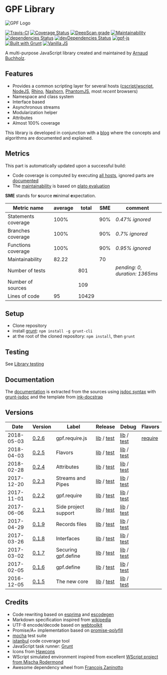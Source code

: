 # GPF Library

![GPF Logo](http://arnaudbuchholz.github.io/gpf/gpf_320x200.svg)

[![Travis-CI](https://travis-ci.org/ArnaudBuchholz/gpf-js.svg?branch=master)](https://travis-ci.org/ArnaudBuchholz/gpf-js#)
[![Coverage Status](https://coveralls.io/repos/github/ArnaudBuchholz/gpf-js/badge.svg?branch=master)](https://coveralls.io/github/ArnaudBuchholz/gpf-js?branch=master)
[![DeepScan grade](https://deepscan.io/api/projects/1923/branches/8681/badge/grade.svg)](https://deepscan.io/dashboard#view=project&pid=1923&bid=8681)
[![Maintainability](https://api.codeclimate.com/v1/badges/06d49b2308264f3c5495/maintainability)](https://codeclimate.com/github/ArnaudBuchholz/gpf-js/maintainability)
[![dependencies Status](https://david-dm.org/ArnaudBuchholz/gpf-js/status.svg)](https://david-dm.org/ArnaudBuchholz/gpf-js)
[![devDependencies Status](https://david-dm.org/ArnaudBuchholz/gpf-js/dev-status.svg)](https://david-dm.org/ArnaudBuchholz/gpf-js?type=dev)
[![gpf-js](http://img.shields.io/npm/dm/gpf-js.svg)](https://www.npmjs.org/package/gpf-js)
[![Built with Grunt](https://cdn.gruntjs.com/builtwith.png)](http://gruntjs.com/)
[![Vanilla JS](http://vanilla-js.com/assets/button.png)](http://vanilla-js.com)

A multi-purpose JavaScript library created and maintained by
[Arnaud Buchholz](http://gpf-js.blogspot.com/).

## Features

* Provides a common scripting layer for several hosts
([cscript/wscript](http://technet.microsoft.com/en-us/library/bb490887.aspx),
[NodeJS](http://nodejs.org/),
[Rhino](https://developer.mozilla.org/en-US/docs/Mozilla/Projects/Rhino),
[Nashorn](https://en.wikipedia.org/wiki/Nashorn_%28JavaScript_engine%29),
[PhantomJS](http://phantomjs.org/), most *recent* browsers)
* Namespace and class system
* Interface based
* Asynchronous streams
* Modularization helper
* Attributes
* Almost 100% coverage

This library is developed in conjunction with a [blog](http://gpf-js.blogspot.com/) where the concepts and algorithms are documented and explained.

## Metrics

This part is automatically updated upon a successful build:
* Code coverage is computed by executing [all hosts](https://arnaudbuchholz.github.io/gpf/doc/tutorial-LOADING.html),
ignored parts are [documented](https://arnaudbuchholz.github.io/gpf/doc/tutorial-COVERAGE.html)
* The [maintainability](https://arnaudbuchholz.github.io/gpf/plato/index.html) is based on
[plato evaluation](http://blogs.msdn.com/b/codeanalysis/archive/2007/11/20/maintainability-index-range-and-meaning.aspx)

**SME** stands for **s**ource **m**inimal **e**xpectation.

Metric name | average | total | SME | comment
------ | ----- | ----- | ----- | -----
Statements coverage|100%||90%|*0.47% ignored*
Branches coverage|100%||90%|*0.7% ignored*
Functions coverage|100%||90%|*0.95% ignored*
Maintainability|82.22||70|
Number of tests||801||*pending: 0, duration: 1365ms*
Number of sources||109||
Lines of code|95|10429||

## Setup

* Clone repository
* install [grunt](https://gruntjs.com/getting-started): `npm install -g grunt-cli`
* at the root of the cloned repository: `npm install`, then `grunt`

## Testing

See [Library testing](https://github.com/ArnaudBuchholz/gpf-js/blob/master/doc/tutorials/TESTME.md)

## Documentation

The [documentation](https://arnaudbuchholz.github.io/gpf/doc/index.html) is extracted from the sources using
[jsdoc syntax](http://usejsdoc.org/) with [grunt-jsdoc](https://github.com/krampstudio/grunt-jsdoc)
and the template from [ink-docstrap](https://www.npmjs.com/package/ink-docstrap)

## Versions

Date | Version | Label | Release | Debug | Flavors
------ | ------ | ----- | ----- | ----- | -----
2018-05-03 | [0.2.6](https://github.com/ArnaudBuchholz/gpf-js/tree/v0.2.6) | gpf.require.js | [lib](https://arnaudbuchholz.github.io/gpf/0.2.6/gpf.js) / [test](https://arnaudbuchholz.github.io/gpf/test.html?release=0.2.6) | [lib](https://arnaudbuchholz.github.io/gpf/0.2.6/gpf-debug.js) / [test](https://arnaudbuchholz.github.io/gpf/test.html?debug=0.2.6) | [require](https://arnaudbuchholz.github.io/gpf/0.2.6/gpf-require.js)
2018-04-03 | [0.2.5](https://github.com/ArnaudBuchholz/gpf-js/tree/v0.2.5) | Flavors | [lib](https://arnaudbuchholz.github.io/gpf/0.2.5/gpf.js) / [test](https://arnaudbuchholz.github.io/gpf/test.html?release=0.2.5) | [lib](https://arnaudbuchholz.github.io/gpf/0.2.5/gpf-debug.js) / [test](https://arnaudbuchholz.github.io/gpf/test.html?debug=0.2.5) |
2018-02-28 | [0.2.4](https://github.com/ArnaudBuchholz/gpf-js/tree/v0.2.4) | Attributes | [lib](https://arnaudbuchholz.github.io/gpf/0.2.4/gpf.js) / [test](https://arnaudbuchholz.github.io/gpf/test.html?release=0.2.4) | [lib](https://arnaudbuchholz.github.io/gpf/0.2.4/gpf-debug.js) / [test](https://arnaudbuchholz.github.io/gpf/test.html?debug=0.2.4) |
2017-12-20 | [0.2.3](https://github.com/ArnaudBuchholz/gpf-js/tree/v0.2.3) | Streams and Pipes | [lib](https://arnaudbuchholz.github.io/gpf/0.2.3/gpf.js) / [test](https://arnaudbuchholz.github.io/gpf/test.html?release=0.2.3) | [lib](https://arnaudbuchholz.github.io/gpf/0.2.3/gpf-debug.js) / [test](https://arnaudbuchholz.github.io/gpf/test.html?debug=0.2.3) |
2017-11-01 | [0.2.2](https://github.com/ArnaudBuchholz/gpf-js/tree/v0.2.2) | gpf.require | [lib](https://arnaudbuchholz.github.io/gpf/0.2.2/gpf.js) / [test](https://arnaudbuchholz.github.io/gpf/test.html?release=0.2.2) | [lib](https://arnaudbuchholz.github.io/gpf/0.2.2/gpf-debug.js) / [test](https://arnaudbuchholz.github.io/gpf/test.html?debug=0.2.2) |
2017-06-06 | [0.2.1](https://github.com/ArnaudBuchholz/gpf-js/tree/v0.2.1) | Side project support | [lib](https://arnaudbuchholz.github.io/gpf/0.2.1/gpf.js) / [test](https://arnaudbuchholz.github.io/gpf/test.html?release=0.2.1) | [lib](https://arnaudbuchholz.github.io/gpf/0.2.1/gpf-debug.js) / [test](https://arnaudbuchholz.github.io/gpf/test.html?debug=0.2.1) |
2017-04-29 | [0.1.9](https://github.com/ArnaudBuchholz/gpf-js/tree/v0.1.9) | Records files | [lib](https://arnaudbuchholz.github.io/gpf/0.1.9/gpf.js) / [test](https://arnaudbuchholz.github.io/gpf/test.html?release=0.1.9) | [lib](https://arnaudbuchholz.github.io/gpf/0.1.9/gpf-debug.js) / [test](https://arnaudbuchholz.github.io/gpf/test.html?debug=0.1.9) |
2017-03-26 | [0.1.8](https://github.com/ArnaudBuchholz/gpf-js/tree/v0.1.8) | Interfaces | [lib](https://arnaudbuchholz.github.io/gpf/0.1.8/gpf.js) / [test](https://arnaudbuchholz.github.io/gpf/test.html?release=0.1.8) | [lib](https://arnaudbuchholz.github.io/gpf/0.1.8/gpf-debug.js) / [test](https://arnaudbuchholz.github.io/gpf/test.html?debug=0.1.8) |
2017-03-02 | [0.1.7](https://github.com/ArnaudBuchholz/gpf-js/tree/v0.1.7) | Securing gpf.define | [lib](https://arnaudbuchholz.github.io/gpf/0.1.7/gpf.js) / [test](https://arnaudbuchholz.github.io/gpf/test.html?release=0.1.7) | [lib](https://arnaudbuchholz.github.io/gpf/0.1.7/gpf-debug.js) / [test](https://arnaudbuchholz.github.io/gpf/test.html?debug=0.1.7) |
2017-02-05 | [0.1.6](https://github.com/ArnaudBuchholz/gpf-js/tree/v0.1.6) | gpf.define | [lib](https://arnaudbuchholz.github.io/gpf/0.1.6/gpf.js) / [test](https://arnaudbuchholz.github.io/gpf/test.html?release=0.1.6) | [lib](https://arnaudbuchholz.github.io/gpf/0.1.6/gpf-debug.js) / [test](https://arnaudbuchholz.github.io/gpf/test.html?debug=0.1.6) |
2016-12-05 | [0.1.5](https://github.com/ArnaudBuchholz/gpf-js/tree/v0.1.5) | The new core | [lib](https://arnaudbuchholz.github.io/gpf/0.1.5/gpf.js) / [test](https://arnaudbuchholz.github.io/gpf/test.html?release=0.1.5) | [lib](https://arnaudbuchholz.github.io/gpf/0.1.5/gpf-debug.js) / [test](https://arnaudbuchholz.github.io/gpf/test.html?debug=0.1.5) |

## Credits

* Code rewriting based on [esprima](http://esprima.org/) and [escodegen](https://github.com/Constellation/escodegen)
* Markdown specification inspired from [wikipedia](http://en.wikipedia.org/wiki/Markdown)
* UTF-8 encode/decode based on [webtoolkit](http://www.webtoolkit.info/)
* Promise/A+ implementation based on [promise-polyfill](https://github.com/taylorhakes/promise-polyfill)
* [mocha](http://mochajs.org/) test suite
* [istanbul](https://github.com/gotwarlost/istanbul) code coverage tool
* JavaScript task runner: [Grunt](http://gruntjs.com/)
* Icons from [Hawcons](https://www.iconfinder.com/iconsets/hawcons)
* WScript simulated environment inspired from excellent [WScript project from Mischa Rodermond](https://github.com/mrpapercut/wscript)
* Awesome dependency wheel from [Francois Zaninotto](https://github.com/fzaninotto/DependencyWheel)

